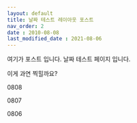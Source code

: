 ```yaml
---
layout: default
title: 날짜 테스트 레이아웃 포스트
nav_order: 2
date : 2010-08-08
last_modified_date : 2021-08-06
---
```

여기가 포스트 입니다.
날짜 테스트 페이지 입니다.

이게 과연 찍힐까요?

0808

0807

0806

